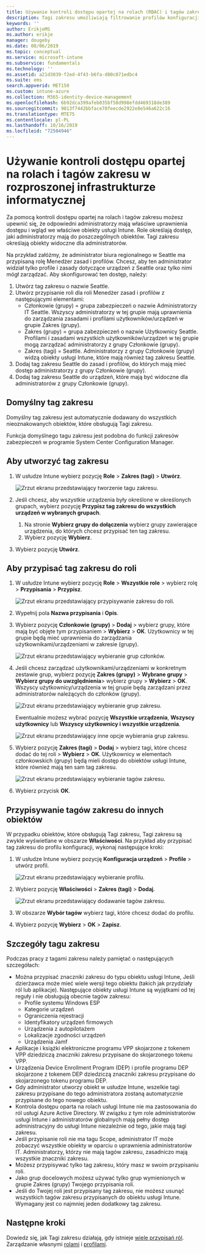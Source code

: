 ```yaml
---
title: Używanie kontroli dostępu opartej na rolach (RBAC) i tagów zakresu dystrybuowanych w usłudze Intune | Microsoft Docs
description: Tagi zakresu umożliwiają filtrowanie profilów konfiguracji dla określonych ról.
keywords: ''
author: ErikjeMS
ms.author: erikje
manager: dougeby
ms.date: 08/06/2019
ms.topic: conceptual
ms.service: microsoft-intune
ms.subservice: fundamentals
ms.technology: ''
ms.assetid: a21d3039-f2ed-4f43-b6fa-d00c071edbc4
ms.suite: ems
search.appverid: MET150
ms.custom: intune-azure
ms.collection: M365-identity-device-management
ms.openlocfilehash: 6b92dca399afeb035bf58d998efdd469318de389
ms.sourcegitcommit: 9013f7442bbface78feecde2922e8e546a622c16
ms.translationtype: MTE75
ms.contentlocale: pl-PL
ms.lasthandoff: 10/16/2019
ms.locfileid: "72504946"
---
```

# <a name="use-role-based-access-control-rbac-and-scope-tags-for-distributed-it"></a>Używanie kontroli dostępu opartej na rolach i tagów zakresu w rozproszonej infrastrukturze informatycznej

Za pomocą kontroli dostępu opartej na rolach i tagów zakresu możesz upewnić się, że odpowiedni administratorzy mają właściwe uprawnienia dostępu i wgląd we właściwe obiekty usługi Intune. Role określają dostęp, jaki administratorzy mają do poszczególnych obiektów. Tagi zakresu określają obiekty widoczne dla administratorów.

Na przykład załóżmy, że administrator biura regionalnego w Seattle ma przypisaną rolę Menedżer zasad i profilów. Chcesz, aby ten administrator widział tylko profile i zasady dotyczące urządzeń z Seattle oraz tylko nimi mógł zarządzać. Aby skonfigurować ten dostęp, należy:

1. Utwórz tag zakresu o nazwie Seattle.
2. Utwórz przypisanie roli dla roli Menedżer zasad i profilów z następującymi elementami: 
    - Członkowie (grupy) = grupa zabezpieczeń o nazwie Administratorzy IT Seattle. Wszyscy administratorzy w tej grupie mają uprawnienia do zarządzania zasadami i profilami użytkowników/urządzeń w grupie Zakres (grupy).
    - Zakres (grupy) = grupa zabezpieczeń o nazwie Użytkownicy Seattle. Profilami i zasadami wszystkich użytkowników/urządzeń w tej grupie mogą zarządzać administratorzy z grupy Członkowie (grupy). 
    - Zakres (tagi) = Seattle. Administratorzy z grupy Członkowie (grupy) widzą obiekty usługi Intune, które mają również tag zakresu Seattle.
3. Dodaj tag zakresu Seattle do zasad i profilów, do których mają mieć dostęp administratorzy z grupy Członkowie (grupy).
4. Dodaj tag zakresu Seattle do urządzeń, które mają być widoczne dla administratorów z grupy Członkowie (grupy). 

## <a name="default-scope-tag"></a>Domyślny tag zakresu
Domyślny tag zakresu jest automatycznie dodawany do wszystkich nieoznakowanych obiektów, które obsługują Tagi zakresu.

Funkcja domyślnego tagu zakresu jest podobna do funkcji zakresów zabezpieczeń w programie System Center Configuration Manager. 

## <a name="to-create-a-scope-tag"></a>Aby utworzyć tag zakresu

1. W usłudze Intune wybierz pozycję **Role** > **Zakres (tagi)**  > **Utwórz**.

    ![Zrzut ekranu przedstawiający tworzenie tagu zakresu.](./media/scope-tags/create-scope-tag.png)

3. Jeśli chcesz, aby wszystkie urządzenia były określone w określonych grupach, wybierz pozycję **Przypisz tag zakresu do wszystkich urządzeń w wybranych grupach**.
    1. Na stronie **Wybierz grupy do dołączenia** wybierz grupy zawierające urządzenia, do których chcesz przypisać ten tag zakresu.
    2. Wybierz pozycję **Wybierz**.
4. Wybierz pozycję **Utwórz**.

## <a name="to-assign-a-scope-tag-to-a-role"></a>Aby przypisać tag zakresu do roli

1. W usłudze Intune wybierz pozycję **Role** > **Wszystkie role** > wybierz rolę > **Przypisania** > **Przypisz**.

    ![Zrzut ekranu przedstawiający przypisywanie zakresu do roli.](./media/scope-tags/assign-scope-to-role.png)

2. Wypełnij pola **Nazwa przypisania** i **Opis**.
3. Wybierz pozycję **Członkowie (grupy)**  > **Dodaj** > wybierz grupy, które mają być objęte tym przypisaniem > **Wybierz** > **OK**. Użytkownicy w tej grupie będą mieć uprawnienia do zarządzania użytkownikami/urządzeniami w zakresie (grupy).

    ![Zrzut ekranu przedstawiający wybieranie grup członków.](./media/scope-tags/select-member-groups.png)

4. Jeśli chcesz zarządzać użytkownikami/urządzeniami w konkretnym zestawie grup, wybierz pozycję **Zakres (grupy)**  > **Wybrane grupy** > **Wybierz grupy do uwzględnienia**> wybierz grupy > **Wybierz** > **OK**. Wszyscy użytkownicy/urządzenia w tej grupie będą zarządzani przez administratorów należących do członków (grupy).

    ![Zrzut ekranu przedstawiający wybieranie grup zakresu.](./media/scope-tags/select-scope-groups.png)

    Ewentualnie możesz wybrać pozycję **Wszystkie urządzenia**, **Wszyscy użytkownicy** lub **Wszyscy użytkownicy i wszystkie urządzenia**.

    ![Zrzut ekranu przedstawiający inne opcje wybierania grup zakresu.](./media/scope-tags/scope-group-other-options.png)
    
5. Wybierz pozycję **Zakres (tagi)**  > **Dodaj** > wybierz tagi, które chcesz dodać do tej roli > **Wybierz** > **OK**. Użytkownicy w elementach członkowskich (grupy) będą mieli dostęp do obiektów usługi Intune, które również mają ten sam tag zakresu.

    ![Zrzut ekranu przedstawiający wybieranie tagów zakresu.](./media/scope-tags/select-scope-tags.png)

6. Wybierz przycisk **OK**. 

## <a name="assign-scope-tags-to-other-objects"></a>Przypisywanie tagów zakresu do innych obiektów

W przypadku obiektów, które obsługują Tagi zakresu, Tagi zakresu są zwykle wyświetlane w obszarze **Właściwości**. Na przykład aby przypisać tag zakresu do profilu konfiguracji, wykonaj następujące kroki:

1. W usłudze Intune wybierz pozycję **Konfiguracja urządzeń** > **Profile** > utwórz profil.

    ![Zrzut ekranu przedstawiający wybieranie profilu.](./media/scope-tags/choose-profile.png)

2. Wybierz pozycję **Właściwości** > **Zakres (tagi)**  > **Dodaj**.

    ![Zrzut ekranu przedstawiający dodawanie tagów zakresu.](./media/scope-tags/add-scope-tags.png)

3. W obszarze **Wybór tagów** wybierz tagi, które chcesz dodać do profilu.
4. Wybierz pozycję **Wybierz** > **OK** > **Zapisz**.


## <a name="scope-tag-details"></a>Szczegóły tagu zakresu
Podczas pracy z tagami zakresu należy pamiętać o następujących szczegółach: 

- Można przypisać znaczniki zakresu do typu obiektu usługi Intune, Jeśli dzierżawca może mieć wiele wersji tego obiektu (takich jak przydziały ról lub aplikacje).
  Następujące obiekty usługi Intune są wyjątkami od tej reguły i nie obsługują obecnie tagów zakresu:
    - Profile systemu Windows ESP
    - Kategorie urządzeń
    - Ograniczenia rejestracji
    - Identyfikatory urządzeń firmowych
    - Urządzenia z autopilotażem
    - Lokalizacje zgodności urządzeń
    - Urządzenia Jamf
- Aplikacje i książki elektroniczne programu VPP skojarzone z tokenem VPP dziedziczą znaczniki zakresu przypisane do skojarzonego tokenu VPP.
- Urządzenia Device Enrollment Program (DEP) i profile programu DEP skojarzone z tokenem DEP dziedziczą znaczniki zakresu przypisane do skojarzonego tokenu programu DEP.
- Gdy administrator utworzy obiekt w usłudze Intune, wszelkie tagi zakresu przypisane do tego administratora zostaną automatycznie przypisane do tego nowego obiektu.
- Kontrola dostępu oparta na rolach usługi Intune nie ma zastosowania do ról usługi Azure Active Directory. W związku z tym role administratorów usługi Intune i administratorów globalnych mają pełny dostęp administracyjny do usługi Intune niezależnie od tego, jakie mają tagi zakresu.
- Jeśli przypisanie roli nie ma tagu Scope, administrator IT może zobaczyć wszystkie obiekty w oparciu o uprawnienia administratorów IT. Administratorzy, którzy nie mają tagów zakresu, zasadniczo mają wszystkie znaczniki zakresu.
- Możesz przypisywać tylko tag zakresu, który masz w swoim przypisaniu roli.
- Jako grup docelowych możesz używać tylko grup wymienionych w grupie Zakres (grupy) Twojego przypisania roli.
- Jeśli do Twojej roli jest przypisany tag zakresu, nie możesz usunąć wszystkich tagów zakresu przypisanych do obiektu usługi Intune. Wymagany jest co najmniej jeden dodatkowy tag zakresu.

## <a name="next-steps"></a>Następne kroki

Dowiedz się, jak Tagi zakresu działają, gdy istnieje [wiele przypisań ról](role-based-access-control.md#multiple-role-assignments).
Zarządzanie własnymi [rolami](role-based-access-control.md) i [profilami](../configuration/device-profile-assign.md).
